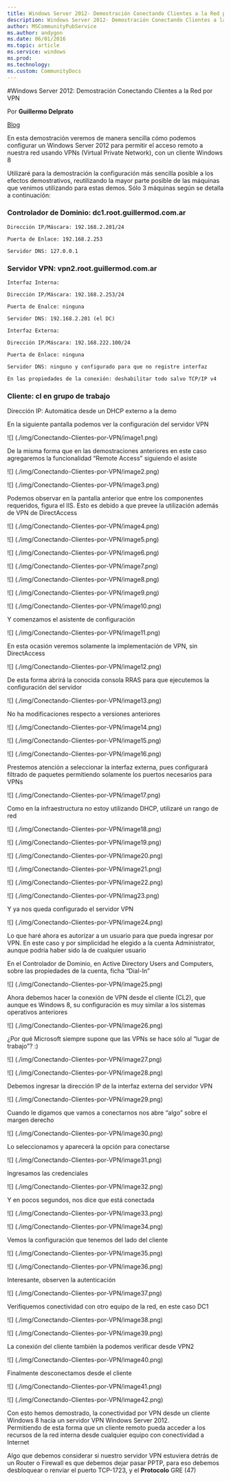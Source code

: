 ```yaml
---
title: Windows Server 2012- Demostración Conectando Clientes a la Red por VPN
description: Windows Server 2012- Demostración Conectando Clientes a la Red por VPN
author: MSCommunityPubService
ms.author: andygon
ms.date: 06/01/2016
ms.topic: article
ms.service: windows
ms.prod: 
ms.technology:
ms.custom: CommunityDocs
---
```


#Windows Server 2012: Demostración Conectando Clientes a la Red por VPN

Por **Guillermo Delprato**

[Blog](http://windowserver.wordpress.com/)

En esta demostración veremos de manera sencilla cómo podemos configurar
un Windows Server 2012 para permitir el acceso remoto a nuestra red
usando VPNs (Virtual Private Network), con un cliente Windows 8

Utilizaré para la demostración la configuración más sencilla posible a
los efectos demostrativos, reutilizando la mayor parte posible de las
máquinas que venimos utilizando para estas demos. Sólo 3 máquinas según
se detalla a continuación:

### Controlador de Dominio: dc1.root.guillermod.com.ar

    Dirección IP/Máscara: 192.168.2.201/24

    Puerta de Enlace: 192.168.2.253

    Servidor DNS: 127.0.0.1

### Servidor VPN: vpn2.root.guillermod.com.ar

    Interfaz Interna:

    Dirección IP/Máscara: 192.168.2.253/24

    Puerta de Enalce: ninguna

    Servidor DNS: 192.168.2.201 (el DC)

    Interfaz Externa:

    Dirección IP/Máscara: 192.168.222.100/24

    Puerta de Enlace: ninguna

    Servidor DNS: ninguno y configurado para que no registre interfaz

    En las propiedades de la conexión: deshabilitar todo salvo TCP/IP v4

### Cliente: cl en grupo de trabajo

Dirección IP: Automática desde un DHCP externo a la demo

En la siguiente pantalla podemos ver la configuración del servidor VPN

![] (./img/Conectando-Clientes-por-VPN/image1.png)

De la misma forma que en las demostraciones anteriores en este caso
agregaremos la funcionalidad “Remote Access” siguiendo el asiste

![] (./img/Conectando-Clientes-por-VPN/image2.png)

![] (./img/Conectando-Clientes-por-VPN/image3.png)


Podemos observar en la pantalla anterior que entre los componentes
requeridos, figura el IIS. Esto es debido a que prevee la utilización
además de VPN de DirectAccess

![] (./img/Conectando-Clientes-por-VPN/image4.png)

![] (./img/Conectando-Clientes-por-VPN/image5.png)

![] (./img/Conectando-Clientes-por-VPN/image6.png)

![] (./img/Conectando-Clientes-por-VPN/image7.png)

![] (./img/Conectando-Clientes-por-VPN/image8.png)

![] (./img/Conectando-Clientes-por-VPN/image9.png)

![] (./img/Conectando-Clientes-por-VPN/image10.png)

Y comenzamos el asistente de configuración

![] (./img/Conectando-Clientes-por-VPN/image11.png)

En esta ocasión veremos solamente la implementación de VPN, sin
DirectAccess

![] (./img/Conectando-Clientes-por-VPN/image12.png)

De esta forma abrirá la conocida consola RRAS para que ejecutemos la
configuración del servidor

![] (./img/Conectando-Clientes-por-VPN/image13.png)

No ha modificaciones respecto a versiones anteriores

![] (./img/Conectando-Clientes-por-VPN/image14.png)

![] (./img/Conectando-Clientes-por-VPN/image15.png)

![] (./img/Conectando-Clientes-por-VPN/image16.png)

Prestemos atención a seleccionar la interfaz externa, pues configurará
filtrado de paquetes permitiendo solamente los puertos necesarios para
VPNs

![] (./img/Conectando-Clientes-por-VPN/image17.png)

Como en la infraestructura no estoy utilizando DHCP, utilizaré un rango
de red

![] (./img/Conectando-Clientes-por-VPN/image18.png)

![] (./img/Conectando-Clientes-por-VPN/image19.png)

![] (./img/Conectando-Clientes-por-VPN/image20.png)

![] (./img/Conectando-Clientes-por-VPN/image21.png)

![] (./img/Conectando-Clientes-por-VPN/image22.png)

![] (./img/Conectando-Clientes-por-VPN/imag23.png)

Y ya nos queda configurado el servidor VPN

![] (./img/Conectando-Clientes-por-VPN/image24.png)

Lo que haré ahora es autorizar a un usuario para que pueda ingresar por
VPN. En este caso y por simplicidad he elegido a la cuenta
Administrator, aunque podría haber sido la de cualquier usuario

En el Controlador de Dominio, en Active Directory Users and Computers,
sobre las propiedades de la cuenta, ficha “Dial-In”

![] (./img/Conectando-Clientes-por-VPN/image25.png)

Ahora debemos hacer la conexión de VPN desde el cliente (CL2), que
aunque es Windows 8, su configuración es muy similar a los sistemas
operativos anteriores

![] (./img/Conectando-Clientes-por-VPN/image26.png)

¿Por qué Microsoft siempre supone que las VPNs se hace sólo al “lugar de
trabajo”? :)

![] (./img/Conectando-Clientes-por-VPN/image27.png)

![] (./img/Conectando-Clientes-por-VPN/image28.png)

Debemos ingresar la dirección IP de la interfaz externa del servidor VPN

![] (./img/Conectando-Clientes-por-VPN/image29.png)

Cuando le digamos que vamos a conectarnos nos abre “algo” sobre el
margen derecho

![] (./img/Conectando-Clientes-por-VPN/image30.png)

Lo seleccionamos y aparecerá la opción para conectarse

![] (./img/Conectando-Clientes-por-VPN/image31.png)

Ingresamos las credenciales

![] (./img/Conectando-Clientes-por-VPN/image32.png)

Y en pocos segundos, nos dice que está conectada

![] (./img/Conectando-Clientes-por-VPN/image33.png)

![] (./img/Conectando-Clientes-por-VPN/image34.png)

Vemos la configuración que tenemos del lado del cliente

![] (./img/Conectando-Clientes-por-VPN/image35.png)

![] (./img/Conectando-Clientes-por-VPN/image36.png)

Interesante, observen la autenticación

![] (./img/Conectando-Clientes-por-VPN/image37.png)

Verifiquemos conectividad con otro equipo de la red, en este caso DC1

![] (./img/Conectando-Clientes-por-VPN/image38.png)

![] (./img/Conectando-Clientes-por-VPN/image39.png)

La conexión del cliente también la podemos verificar desde VPN2

![] (./img/Conectando-Clientes-por-VPN/image40.png)

Finalmente desconectamos desde el cliente

![] (./img/Conectando-Clientes-por-VPN/image41.png)

![] (./img/Conectando-Clientes-por-VPN/image42.png)

Con esto hemos demostrado, la conectividad por VPN desde un cliente
Windows 8 hacia un servidor VPN Windows Server 2012.\
Permitiendo de esta forma que un cliente remoto pueda acceder a los
recursos de la red interna desde cualquier equipo con conectividad a
Internet

Algo que debemos considerar si nuestro servidor VPN estuviera detrás de
un Router o Firewall es que debemos dejar pasar PPTP, para eso debemos
desbloquear o renviar el puerto TCP-1723, y el **Protocolo** GRE (47)




